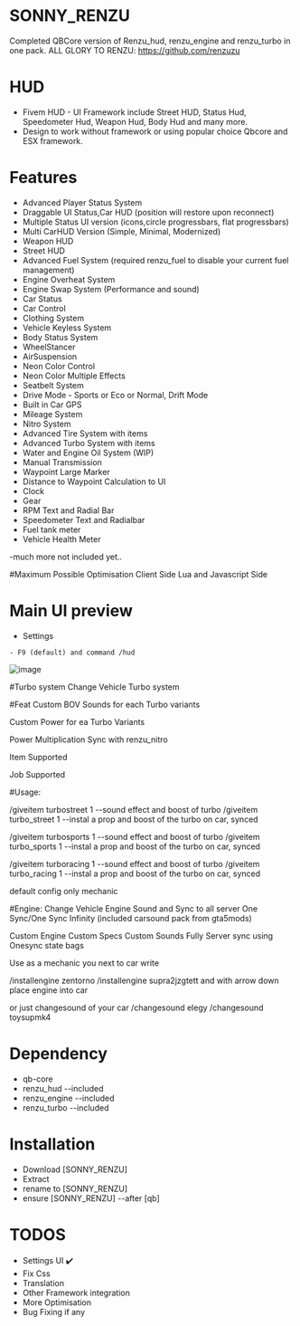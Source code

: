 # SONNY_RENZU
Completed QBCore version of Renzu_hud, renzu_engine and renzu_turbo in one pack.
ALL GLORY TO RENZU: https://github.com/renzuzu


# HUD
- Fivem HUD - UI Framework include Street HUD, Status Hud, Speedometer Hud, Weapon Hud, Body Hud and many more.
- Design to work without framework or using popular choice Qbcore and ESX framework.

# Features
- Advanced Player Status System
- Draggable UI Status,Car HUD (position will restore upon reconnect)
- Multiple Status UI version (icons,circle progressbars, flat progressbars)
- Multi CarHUD Version (Simple, Minimal, Modernized)
- Weapon HUD
- Street HUD
- Advanced Fuel System (required renzu_fuel to disable your current fuel management)
- Engine Overheat System
- Engine Swap System (Performance and sound)
- Car Status
- Car Control
- Clothing System
- Vehicle Keyless System
- Body Status System
- WheelStancer
- AirSuspension
- Neon Color Control
- Neon Color Multiple Effects
- Seatbelt System
- Drive Mode - Sports or Eco or Normal, Drift Mode
- Built in Car GPS
- Mileage System
- Nitro System
- Advanced Tire System with items
- Advanced Turbo System with items
- Water and Engine Oil System (WIP)
- Manual Transmission
- Waypoint Large Marker
- Distance to Waypoint Calculation to UI
- Clock
- Gear
- RPM Text and Radial Bar
- Speedometer Text and Radialbar
- Fuel tank meter
- Vehicle Health Meter

-much more not included yet..

#Maximum Possible Optimisation
Client Side Lua and Javascript Side
# Main UI preview
- Settings
```
- F9 (default) and command /hud
```
![image](https://user-images.githubusercontent.com/82306584/130363160-9c63031b-8e19-42c1-aab3-1d24326ac322.png)





#Turbo system
Change Vehicle Turbo system

#Feat
Custom BOV Sounds for each Turbo variants

Custom Power for ea Turbo Variants

Power Multiplication Sync with renzu_nitro

Item Supported

Job Supported



#Usage:

/giveitem turbostreet 1 --sound effect and boost of turbo
/giveitem turbo_street 1 --instal a prop and boost of the turbo on car, synced

/giveitem turbosports 1 --sound effect and boost of turbo
/giveitem turbo_sports 1 --instal a prop and boost of the turbo on car, synced

/giveitem turboracing 1 --sound effect and boost of turbo
/giveitem turbo_racing 1 --instal a prop and boost of the turbo on car, synced

default config only mechanic




#Engine:
Change Vehicle Engine Sound and Sync to all server One Sync/One Sync Infinity (included carsound pack from gta5mods)


Custom Engine
Custom Specs
Custom Sounds
Fully Server sync using Onesync state bags

Use
as a mechanic you next to car write

/installengine zentorno
/installengine supra2jzgtett
and with arrow down place engine into car

or
just changesound of your car
/changesound elegy
/changesound toysupmk4





# Dependency
- qb-core
- renzu_hud  --included
- renzu_engine --included
- renzu_turbo --included

# Installation
- Download [SONNY_RENZU]
- Extract
- rename to [SONNY_RENZU]
- ensure [SONNY_RENZU] --after [qb]



# TODOS
- Settings UI ✔️
- Fix Css
- Translation
- Other Framework integration
- More Optimisation
- Bug Fixing if any
